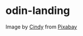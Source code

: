 # odin-landing

Image by <a href="https://pixabay.com/users/catceeq-14180496/?utm_source=link-attribution&utm_medium=referral&utm_campaign=image&utm_content=7608410">Cindy</a> from <a href="https://pixabay.com//?utm_source=link-attribution&utm_medium=referral&utm_campaign=image&utm_content=7608410">Pixabay</a>
